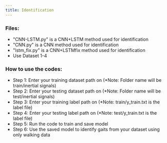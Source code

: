 ```yaml
---
title: Identification
---
```


### Files:
* "CNN-LSTM.py" is a CNN+LSTM method used for identification
* "CNN.py" is a CNN method used for identification
* "lstm_fix.py" is a CNN+LSTMfix method used for identification
* Use Dataset 1-4

### How to use the codes:
* Step 1: Enter your training dataset path on (*Note: Folder name will be train/inertial signals)
* Step 2: Enter your testing dataset path on  (*Note: Folder name will be test/inertial signals)
* Step 3: Enter your training label path on (*Note: train/y_train.txt is the label file)
* Step 4: Enter your testing label path on (*Note: test/y_train.txt is the label file)
* Step 5: Run the code to train and save model
* Step 6: Use the saved model to identify gaits from your dataset using only walking data
